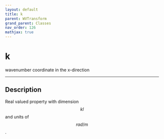 ```yaml
---
layout: default
title: k
parent: WVTransform
grand_parent: Classes
nav_order: 126
mathjax: true
---
```


#  k

wavenumber coordinate in the x-direction


---

## Description
Real valued property with dimension $$kl$$ and units of $$rad/m$$.

